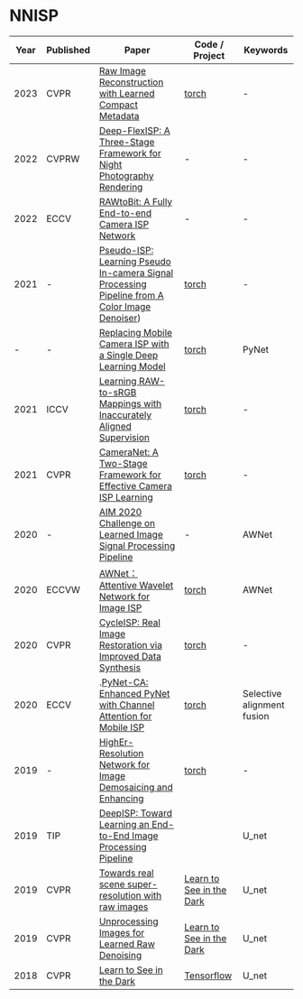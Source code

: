 # NNISP



| Year | Published | Paper                                                                 | Code / Project       | Keywords              |
|------|-----------|----------------------------------------------------------------------|----------------------|-----------------------|
| 2023 | CVPR      | [Raw Image Reconstruction with Learned Compact Metadata](https://openaccess.thecvf.com/content/CVPR2023/papers/Wang_Raw_Image_Reconstruction_With_Learned_Compact_Metadata_CVPR_2023_paper.pdf)   | [torch](https://openaccess.thecvf.com/content/CVPR2023/papers/Wang_Raw_Image_Reconstruction_With_Learned_Compact_Metadata_CVPR_2023_paper.pdf)                   | -      |
| 2022 | CVPRW      | [Deep-FlexISP: A Three-Stage Framework for Night Photography Rendering](https://openaccess.thecvf.com/content/CVPR2022W/NTIRE/papers/Liu_Deep-FlexISP_A_Three-Stage_Framework_for_Night_Photography_Rendering_CVPRW_2022_paper.pdf)   | -                    | -      |
| 2022 | ECCV      | [RAWtoBit: A Fully End-to-end Camera ISP Network](https://arxiv.org/pdf/2208.07639)   | -                    | -      |
| 2021 | -      | [Pseudo-ISP: Learning Pseudo In-camera Signal Processing Pipeline from A Color Image Denoiser](https://arxiv.org/pdf/2103.10234v1.pdf))   | [torch](https://github.com/happycaoyue/Pseudo-ISP)                    | -      |
|-  |    -   | [Replacing Mobile Camera ISP with a Single Deep Learning Model](https://arxiv.org/pdf/2002.05509.pdf)      | [torch](https://github.com/aiff22/PyNET-PyTorch)              | PyNet       |
| 2021 | ICCV     | [Learning RAW-to-sRGB Mappings with Inaccurately Aligned Supervision](https://arxiv.org/pdf/2108.08119v1)       | [torch](https://github.com/cszhilu1998/RAW-to-sRGB)          | -    |
| 2021 | CVPR      | [CameraNet: A Two-Stage Framework for Effective Camera ISP Learning](https://arxiv.org/pdf/1908.01481)|[torch](https://github.com/swz30/CycleISP)                    | -     |
| 2020 | -      | [AIM 2020 Challenge on Learned Image Signal Processing Pipeline](https://arxiv.org/pdf/2011.04994.pdf) | -                    | AWNet |
| 2020 | ECCVW      | [AWNet：Attentive Wavelet Network for Image ISP](https://arxiv.org/pdf/2008.09228.pdf) | [torch](https://github.com/Charlie0215/AWNet-Attentive-Wavelet-Network-for-Image-ISP) | AWNet       |
| 2020 | CVPR      | [CycleISP: Real Image Restoration via Improved Data Synthesis](https://arxiv.org/pdf/2003.07761.pdf)         | [torch](https://github.com/swz30/CycleISP)                    | -     |
| 2020 | ECCV      | .[PyNet-CA: Enhanced PyNet with Channel Attention for Mobile ISP](https://link.springer.com/chapter/10.1007/978-3-030-67070-2_12) | [torch](https://github.com/egyptdj/skyb-aim2020-public)                | Selective alignment fusion |
| 2019 | -      | [HighEr-Resolution Network for Image Demosaicing and Enhancing](https://arxiv.org/pdf/1911.08098.pdf) |  [torch](https://github.com/MKFMIKU/RAW2RGBNet)      | -        |
| 2019 | TIP      | [DeepISP: Toward Learning an End-to-End Image Processing Pipeline](https://arxiv.org/pdf/1801.06724v2) |         | U_net        |
| 2019 | CVPR      | [Towards real scene super-resolution with raw images](https://arxiv.org/pdf/1805.01934.pdf) |  [Learn to See in the Dark]([https://arxiv.org/pdf/1805.01934.pdf](https://github.com/cchen156/Learning-to-See-in-the-Dark))        | U_net        |
| 2019 | CVPR      | [Unprocessing Images for Learned Raw Denoising](https://arxiv.org/pdf/1805.01934.pdf) |  [Learn to See in the Dark]([https://arxiv.org/pdf/1805.01934.pdf](https://github.com/cchen156/Learning-to-See-in-the-Dark))        | U_net        |
| 2018 | CVPR      | [Learn to See in the Dark](https://arxiv.org/pdf/1805.01934.pdf) |  [Tensorflow](https://github.com/cchen156/Learning-to-See-in-the-Dark)        | U_net        |
